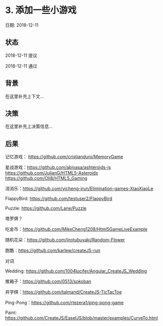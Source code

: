 # 3. 添加一些小游戏

日期: 2018-12-11

## 状态

2018-12-11 提议

2018-12-11 通过

## 背景

在这里补充上下文...

## 决策

在这里补充上决策信息...

## 后果

记忆游戏： https://github.com/cristianduro/MemoryGame

星战游戏：https://github.com/abiyasa/ashteroids-js
https://github.com/JulianG/HTML5-Asteroids
https://github.com/Oli8/HTML5_Gaming

消消乐：https://github.com/yicheng-irun/Elimination-games-XiaoXiaoLe

FlappyBird: https://github.com/testuser2/FlappyBird

Puzzle: https://github.com/Lane/Puzzle

塔罗牌？

吃金币：https://github.com/MikeCheng1208/Html5GameLiveExample

随机花朵：https://github.com/jirotubuyaki/Random-Flower

跑酷：https://github.com/karlew/createJS-run

对词

Wedding: https://github.com/1004lucifer/Angular_CreateJS_Wedding

推箱子：https://github.com/0513/sokoban

井字棋：https://github.com/talmand/CreateJS-TicTacToe

Ping-Pong：https://github.com/rtezera1/ping-pong-game

Paint: https://github.com/CreateJS/EaselJS/blob/master/examples/CurveTo.html

